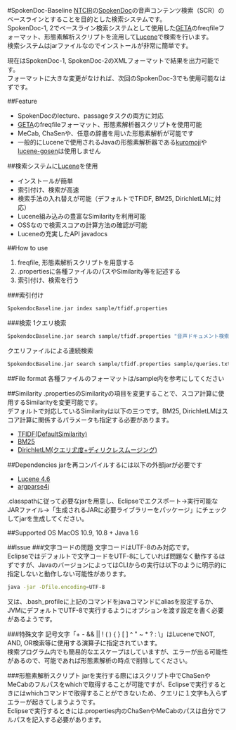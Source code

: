 #SpokenDoc-Baseline
[NTCIR](http://research.nii.ac.jp/ntcir/index-ja.html)の[SpokenDoc](http://research.nii.ac.jp/ntcir/permission/ntcir-10/perm-ja-SPOKENDOC.html)の音声コンテンツ検索（SCR）のベースラインとすることを目的とした検索システムです。  
SpokenDoc-1, 2でベースライン検索システムとして使用した[GETA](http://geta.ex.nii.ac.jp/geta.html)のfreqfileフォーマット、形態素解析スクリプトを流用して[Lucene](https://lucene.apache.org/core/)で検索を行います。  
検索システムはjarファイルなのでインストールが非常に簡単です。

現在はSpokenDoc-1, SpokenDoc-2のXMLフォーマットで結果を出力可能です。  
フォーマットに大きな変更がなければ、次回のSpokenDoc-3でも使用可能なはずです。

##Feature
- SpokenDocのlecture、passageタスクの両方に対応
- [GETA](http://geta.ex.nii.ac.jp/geta.html)のfreqfileフォーマット、形態素解析器スクリプトを使用可能
- MeCab, ChaSenや、任意の辞書を用いた形態素解析が可能です
 - 一般的にLuceneで使用されるJavaの形態素解析器である[kuromoji](http://www.atilika.org/)や[lucene-gosen](https://code.google.com/p/lucene-gosen/)は使用しません


##検索システムに[Lucene](https://lucene.apache.org/core/)を使用
- インストールが簡単
- 索引付け、検索が高速
- 検索手法の入れ替えが可能（デフォルトでTFIDF, BM25, DirichletLMに対応）
 - Lucene組み込みの豊富なSimilarityを利用可能
 - OSSなので検索スコアの計算方法の確認が可能
- Luceneの充実したAPI javadocs

##How to use
1. freqfile, 形態素解析スクリプトを用意する
2. .propertiesに各種ファイルのパスやSimilarity等を記述する
3. 索引付け、検索を行う

###索引付け
```bash
SpokendocBaseline.jar index sample/tfidf.properties
```

###検索
1クエリ検索
```bash
SpokendocBaseline.jar search sample/tfidf.properties "音声ドキュメント検索のついて"
```

クエリファイルによる連続検索
```bash
SpokendocBaseline.jar search sample/tfidf.properties sample/queries.txt
```

##File format
各種ファイルのフォーマットは/sample内を参考にしてください

##Similarity
.propertiesのSimilarityの項目を変更することで、スコア計算に使用するSimilarityを変更可能です。  
デフォルトで対応しているSimilarityは以下の三つです。BM25, DirichletLMはスコア計算に関係するパラメータも指定する必要があります。
- [TFIDF(DefaultSimilarity)](https://lucene.apache.org/core/4_0_0/core/org/apache/lucene/search/similarities/TFIDFSimilarity.html)
- [BM25](https://lucene.apache.org/core/4_0_0/core/org/apache/lucene/search/similarities/BM25Similarity.html)
- [DirichletLM(クエリ尤度+ディリクレスムージング)](https://lucene.apache.org/core/4_0_0/core/org/apache/lucene/search/similarities/LMDirichletSimilarity.html)

##Dependencies
jarを再コンパイルするには以下の外部jarが必要です
- [Lucene 4.6](https://lucene.apache.org/)
- [argparse4j](http://argparse4j.sourceforge.net/)

.classpathに従って必要なjarを用意し、Eclipseでエクスポート→実行可能なJARファイル→「生成されるJARに必要ライブラリーをパッケージ」にチェックしてjarを生成してください。

##Supported OS
MacOS 10.9, 10.8 + Java 1.6

##Issue
###文字コードの問題
文字コードはUTF-8のみ対応です。  
Eclipseではデフォルトで文字コードをUTF-8にしていれば問題なく動作するはずですが、JavaのバージョンによってはCLIからの実行は以下のように明示的に指定しないと動作しない可能性があります。

```bash
java -jar -Dfile.encoding=UTF-8
```

又は、.bash_profileに上記のコマンドをjavaコマンドにaliasを設定するか、JVMにデフォルトでUTF-8で実行するようにオプションを渡す設定を書く必要があるようです。

###特殊文字
記号文字「+ - && || ! ( ) { } [ ] ^ " ~ * ? : \」はLuceneでNOT, AND, OR検索等に使用する演算子に指定されています。  
検索プログラム内でも簡易的なエスケープはしていますが、エラーが出る可能性があるので、可能であれば形態素解析の時点で削除してください。

###形態素解析スクリプト
jarを実行する際にはスクリプト中でChaSenやMeCabのフルパスをwhichで取得することが可能ですが、Eclipseで実行するときにはwhichコマンドで取得することができないため、クエリに１文字も入らずエラーが起きてしまうようです。  
Eclipseで実行するときには.properties内のChaSenやMeCabのパスは自分でフルパスを記入する必要があります。

